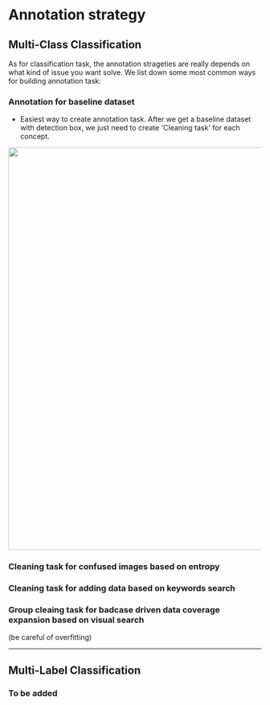 
# Annotation strategy

## Multi-Class Classification

As for classification task, the annotation strageties are really depends on what kind of issue you want solve. We list down some most common ways for building annotation task:

### Annotation for baseline dataset
* Easiest way to create annotation task. After we get a baseline dataset with detection box, we just need to create 'Cleaning task' for each concept.
<img src="https://github.com/visenze/sense/blob/feature/notes/notes/images/data/detect_box.png" width=800>

### Cleaning task for confused images based on entropy


### Cleaning task for adding data based on keywords search

### Group cleaing task for badcase driven data coverage expansion based on visual search 
(be careful of overfitting)


---
## Multi-Label Classification

### To be added




